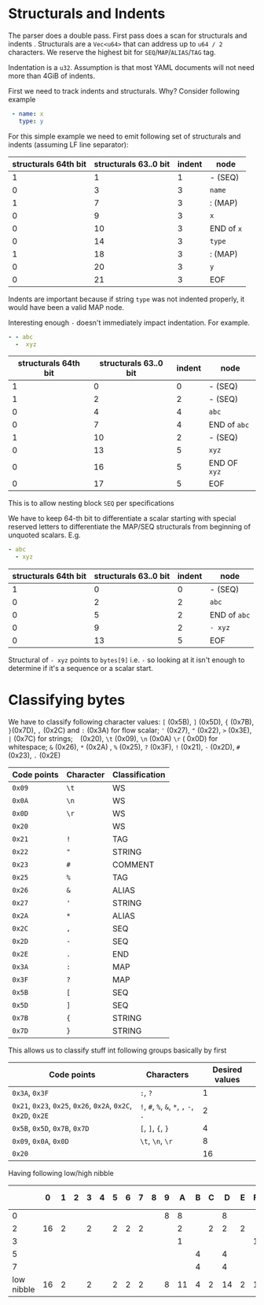 # Structurals and Indents
The parser does a double pass. First pass does a scan for structurals and indents . Structurals are a `Vec<u64>` that can address up to `u64 / 2` characters. We reserve the highest bit for `SEQ`/`MAP`/`ALIAS`/`TAG` tag.

Indentation is a `u32`. Assumption is that most YAML documents will not need more than 4GiB of indents.

First we need to track indents and structurals. Why? Consider following example

```yaml
 - name: x
   type: y
```

For this simple example we need to emit following set of structurals and indents (assuming LF line separator):

| structurals 64th bit | structurals 63..0 bit | indent | node       |
|----------------------|-----------------------|--------|------------|
| 1                    | 1                     | 1      | - (SEQ)    |
| 0                    | 3                     | 3      | `name`     |
| 1                    | 7                     | 3      | : (MAP)    |
| 0                    | 9                     | 3      | `x`        |
| 0                    | 10                    | 3      | END of `x` |
| 0                    | 14                    | 3      | `type`     |
| 1                    | 18                    | 3      | : (MAP)    |
| 0                    | 20                    | 3      | `y`        |
| 0                    | 21                    | 3      | EOF        |

Indents are important because if string `type` was not indented properly, it would have been a valid MAP node.

Interesting enough `-` doesn't immediately impact indentation. For example.

```yaml
- - abc
  -  xyz 
```


| structurals 64th bit | structurals 63..0 bit | indent | node         |
|----------------------|-----------------------|--------|--------------|
| 1                    | 0                     | 0      | - (SEQ)      |
| 1                    | 2                     | 2      | - (SEQ)      |
| 0                    | 4                     | 4      | `abc`        |
| 0                    | 7                     | 4      | END of `abc` |
| 1                    | 10                    | 2      | - (SEQ)      |
| 0                    | 13                    | 5      | `xyz`        |
| 0                    | 16                    | 5      | END OF `xyz` |
| 0                    | 17                    | 5      | EOF          |

This is to allow nesting block `SEQ` per specifications

We have to keep 64-th bit to differentiate a scalar starting with special reserved letters to differentiate the MAP/SEQ structurals from beginning of unquoted scalars. E.g.

```yaml
- abc
  - xyz 
```

| structurals 64th bit | structurals 63..0 bit | indent | node         |
|----------------------|-----------------------|--------|--------------|
| 1                    | 0                     | 0      | - (SEQ)      |
| 0                    | 2                     | 2      | `abc`        |
| 0                    | 5                     | 2      | END of `abc` |
| 0                    | 9                     | 2      | `- xyz`      |
| 0                    | 13                    | 5      | EOF          |

Structural of `- xyz` points to `bytes[9]` i.e. `-` so looking at it isn't enough to determine if it's a sequence or a scalar start.

# Classifying bytes

We have to classify following character values: `[` (0x5B), `]` (0x5D), `{` (0x7B), `}`(0x7D), `,` (0x2C) and `:` (0x3A)
for flow scalar; `'` (0x27), `"` (0x22), `>` (0x3E), `|` (0x7C) for strings; ` ` (0x20), `\t` (0x09), `\n` (0x0A) `\r` (
0x0D) for
whitespace; `&` (0x26), `*` (0x2A) , `%` (0x25), `?` (0x3F), `!` (0x21), `-` (0x2D), `#` (0x23), `.` (0x2E)

| Code points | Character | Classification |
|-------------|-----------|----------------|
| `0x09`      | `\t`      | WS             |
| `0x0A`      | `\n`      | WS             |
| `0x0D`      | `\r`      | WS             |
| `0x20`      | ` `       | WS             |
| `0x21`      | `!`       | TAG            |
| `0x22`      | `"`       | STRING         |
| `0x23`      | `#`       | COMMENT        |
| `0x25`      | `%`       | TAG            |
| `0x26`      | `&`       | ALIAS          |
| `0x27`      | `'`       | STRING         |
| `0x2A`      | `*`       | ALIAS          |
| `0x2C`      | `,`       | SEQ            |
| `0x2D`      | `-`       | SEQ            |
| `0x2E`      | `.`       | END            |
| `0x3A`      | `:`       | MAP            |
| `0x3F`      | `?`       | MAP            |
| `0x5B`      | `[`       | SEQ            |
| `0x5D`      | `]`       | SEQ            |
| `0x7B`      | `{`       | STRING         |
| `0x7D`      | `}`       | STRING         |

This allows us to classify stuff int following groups basically by first

| Code points                                                    | Characters                             | Desired values |
|----------------------------------------------------------------|----------------------------------------|----------------|
| `0x3A`, `0x3F`                                                 | `:`,  `?`                              | 1              |
| `0x21`, `0x23`, `0x25`, `0x26`, `0x2A`, `0x2C`, `0x2D`, `0x2E` | `!`, `#`, `%`, `&`,  `*`, `,` `-`, `.` | 2              |
| `0x5B`, `0x5D`, `0x7B`, `0x7D`                                 | `[`, `]`, `{`, `}`                     | 4              |
| `0x09`, `0x0A`, `0x0D`                                         | `\t`, `\n`, `\r`                       | 8              |
| `0x20`                                                         | ` `                                    | 16             |

Having following low/high nibble

|            | 0  | 1 | 2 | 3 | 4 | 5 | 6 | 7 | 8 | 9 | A  | B | C | D  | E | F | high nibble |
|------------|----|---|---|---|---|---|---|---|---|---|----|---|---|----|---|---|-------------|
| 0          |    |   |   |   |   |   |   |   |   | 8 | 8  |   |   | 8  |   |   | 8           |
| 2          | 16 | 2 |   | 2 |   | 2 | 2 | 2 |   |   | 2  |   | 2 | 2  | 2 |   | 18          |
| 3          |    |   |   |   |   |   |   |   |   |   | 1  |   |   |    |   | 1 | 1           |
| 5          |    |   |   |   |   |   |   |   |   |   |    | 4 |   | 4  |   |   | 4           |
| 7          |    |   |   |   |   |   |   |   |   |   |    | 4 |   | 4  |   |   | 4           |
| low nibble | 16 | 2 |   | 2 |   | 2 | 2 | 2 |   | 8 | 11 | 4 | 2 | 14 | 2 | 1 | x           |

